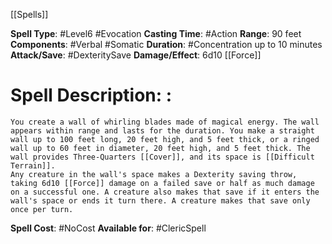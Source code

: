 [[Spells]]

**Spell Type**: #Level6 #Evocation 
**Casting Time**: #Action 
**Range**: 90 feet
**Components**: #Verbal #Somatic 
**Duration**: #Concentration up to 10 minutes
**Attack/Save**: #DexteritySave 
**Damage/Effect**: 6d10 [[Force]]

# Spell Description: : 
	You create a wall of whirling blades made of magical energy. The wall appears within range and lasts for the duration. You make a straight wall up to 100 feet long, 20 feet high, and 5 feet thick, or a ringed wall up to 60 feet in diameter, 20 feet high, and 5 feet thick. The wall provides Three-Quarters [[Cover]], and its space is [[Difficult Terrain]].
	Any creature in the wall's space makes a Dexterity saving throw, taking 6d10 [[Force]] damage on a failed save or half as much damage on a successful one. A creature also makes that save if it enters the wall's space or ends it turn there. A creature makes that save only once per turn.

**Spell Cost**: #NoCost 
**Available for**: #ClericSpell 